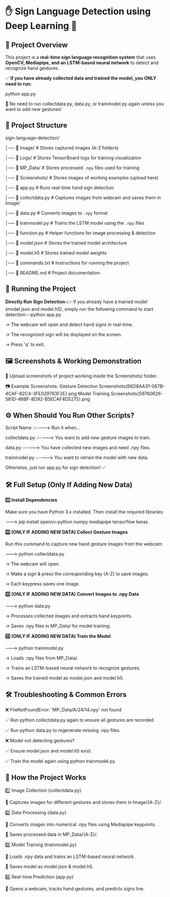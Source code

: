 # ✋ Sign Language Detection using Deep Learning 🤖  

## 📌 Project Overview 
This project is a **real-time sign language recognition system** that uses **OpenCV, Mediapipe, and an LSTM-based neural network** to detect and recognize hand gestures.  

✅ **If you have already collected data and trained the model, you ONLY need to run:**  

python app.py

🚀 No need to run collectdata.py, data.py, or trainmodel.py again unless you want to add new gestures!

## 📂 Project Structure

sign-language-detection/

│── 📂 Image/         # Stores captured images (A-Z folders)

│── 📂 Logs/          # Stores TensorBoard logs for training visualization

│── 📂 MP_Data/       # Stores processed `.npy` files used for training

│── 📂 Screenshots/   # Stores images of working examples (upload here)

│── 📜 app.py         # Runs real-time hand sign detection

│── 📜 collectdata.py # Captures images from webcam and saves them in Image/

│── 📜 data.py        # Converts images to `.npy` format

│── 📜 trainmodel.py  # Trains the LSTM model using the `.npy` files

│── 📜 function.py    # Helper functions for image processing & detection

│── 📜 model.json     # Stores the trained model architecture

│── 📜 model.h5       # Stores trained model weights

│── 📜 commands.txt   # Instructions for running the project

│── 📜 README.md      # Project documentation

## 🚀 Running the Project

**Directly Run Sign Detection**
👉 If you already have a trained model (model.json and model.h5), simply run the following command to start detection:--python app.py

-> The webcam will open and detect hand signs in real-time.

-> The recognized sign will be displayed on the screen.

-> Press 'q' to exit.

## 🖼️ Screenshots & Working Demonstration
📌 Upload screenshots of  project working inside the Screenshots/ folder.

📷 Example Screenshots:
Gesture Detection	Screenshots\{66D8AA31-067B-4CAF-82C4-3FE029783F2E}.png
Model Training      Screenshots\{59760626-581D-46BF-8D92-B5ECAF4D5275}.png

## ⚙️ When Should You Run Other Scripts?

Script Name :-----> Run it when...

collectdata.py :-----> You want to add new gesture images to train.

data.py :-----> You have collected new images and need .npy files.

trainmodel.py :-----> You want to retrain the model with new data.

Otherwise, just run app.py   for sign detection! ✅


## 🛠️ Full Setup (Only If Adding New Data)

**1️⃣ Install Dependencies**

Make sure you have Python 3.x installed. Then install the required libraries:

---> pip install opencv-python numpy mediapipe tensorflow keras

**2️⃣ (ONLY IF ADDING NEW DATA) Collect Gesture Images**

Run this command to capture new hand gesture images from the webcam:

---> python collectdata.py

-> The webcam will open.

-> Make a sign & press the corresponding key (A-Z) to save images.

-> Each keypress saves one image.

**3️⃣ (ONLY IF ADDING NEW DATA) Convert Images to .npy Data**

---> python data.py

-> Processes collected images and extracts hand keypoints.

-> Saves .npy files in MP_Data/ for model training.

**4️⃣ (ONLY IF ADDING NEW DATA) Train the Model**

---> python trainmodel.py

-> Loads .npy files from MP_Data/.

-> Trains an LSTM-based neural network to recognize gestures.

-> Saves the trained model as model.json and model.h5.

## 🛠️ Troubleshooting & Common Errors

❌ FileNotFoundError: 'MP_Data/A/24/14.npy' not found

✅ Run python collectdata.py again to ensure all gestures are recorded.

✅ Run python data.py to regenerate missing .npy files.

❌ Model not detecting gestures?

✅ Ensure model.json and model.h5 exist.

✅ Train the model again using python trainmodel.py.

## 🎯 How the Project Works

1️⃣ Image Collection (collectdata.py)

📌 Captures images for different gestures and stores them in Image/{A-Z}/.

2️⃣ Data Processing (data.py)

📌 Converts images into numerical .npy files using Mediapipe keypoints.

📌 Saves processed data in MP_Data/{A-Z}/.

3️⃣ Model Training (trainmodel.py)

📌 Loads .npy data and trains an LSTM-based neural network.

📌 Saves model as model.json & model.h5.

4️⃣ Real-time Prediction (app.py)

📌 Opens a webcam, tracks hand gestures, and predicts signs live.


